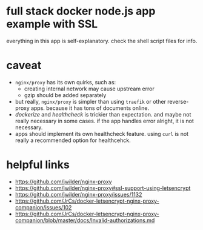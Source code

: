 # full stack docker node.js app example with SSL
everything in this app is self-explanatory. check the shell script files for info.

# caveat
- `nginx/proxy` has its own quirks, such as:
  - creating internal network may cause upstream error
  - gzip should be added separately
- but really, `nginx/proxy` is simpler than using `traefik` or other reverse-proxy apps. because it has tons of documents online.
- *dockerize* and *healthcheck* is trickier than expectation. and maybe not really necessary in some cases. if the app handles error alright, it is not necessary.
- apps should implement its own healthcheck feature. using `curl` is not really a recommended option for healthcehck.

# helpful links
- https://github.com/jwilder/nginx-proxy
- https://github.com/jwilder/nginx-proxy#ssl-support-using-letsencrypt
- https://github.com/jwilder/nginx-proxy/issues/1132
- https://github.com/JrCs/docker-letsencrypt-nginx-proxy-companion/issues/102
- https://github.com/JrCs/docker-letsencrypt-nginx-proxy-companion/blob/master/docs/Invalid-authorizations.md